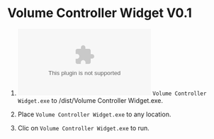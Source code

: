 # Volume Controller Widget V0.1

1. ![Download](https://github.com/mathrob/VolumerController/blob/main/dist/Volume%20Controller%20Widget.exe) `Volume Controller Widget.exe` to /dist/Volume Controller Widget.exe.

2. Place `Volume Controller Widget.exe` to any location.

3. Clic on `Volume Controller Widget.exe` to run.

